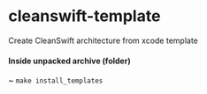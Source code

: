 # cleanswift-template
Create CleanSwift architecture from xcode template

#### Inside unpacked archive (folder)

~ `make install_templates`
